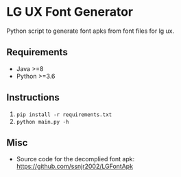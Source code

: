 # LG UX Font Generator

Python script to generate font apks from font files for lg ux. 

## Requirements

* Java >=8 
* Python >=3.6

## Instructions

1. ```pip install -r requirements.txt```
2. ```python main.py -h```

## Misc

* Source code for the decomplied font apk: https://github.com/ssnjr2002/LGFontApk
